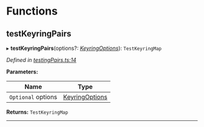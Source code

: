 

# Functions

<a id="testkeyringpairs"></a>

##  testKeyringPairs

▸ **testKeyringPairs**(options?: *[KeyringOptions](_types_.md#keyringoptions)*): `TestKeyringMap`

*Defined in [testingPairs.ts:14](https://github.com/polkadot-js/common/blob/9864646/packages/keyring/src/testingPairs.ts#L14)*

**Parameters:**

| Name | Type |
| ------ | ------ |
| `Optional` options | [KeyringOptions](_types_.md#keyringoptions) |

**Returns:** `TestKeyringMap`

___

